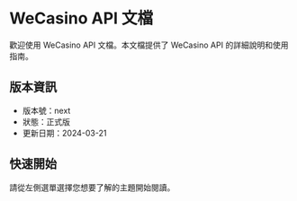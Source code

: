 # WeCasino API 文檔

歡迎使用 WeCasino API 文檔。本文檔提供了 WeCasino API 的詳細說明和使用指南。

## 版本資訊

- 版本號：next
- 狀態：正式版
- 更新日期：2024-03-21

## 快速開始

請從左側選單選擇您想要了解的主題開始閱讀。 